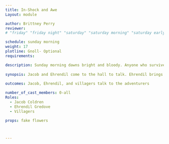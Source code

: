 ```yaml
---
title: In-Shock and Awe
Layout: module

author: Brittney Perry
reviewer: 
# "friday" "friday night" "saturday" "saturday morning" "saturday early afternoon" "saturday early evening" "saturday night" "reaction" "tavern setup" "townsfolk" "randoms"

schedule: sunday morning
weight: 17
plotline: Gnoll- Optional
requirements: 

description: Sunday morning dawns bright and bloody. Anyone who survived the night before is welcome into the gathering hall.
 
synopsis: Jacob and Ehrendil come to the hall to talk. Ehrendil brings flowers. The villagers who survived the night come in to thank everyone and talk. Jacob is distraught and  repentant about the outcome of the day. He blames himself for the deaths of Howard and Azuk. Howard's death hits him particularly hard, because Howard had warned him of this possible outcome if Jacob didn't stop underestimating the gnolls. Ehrendil is quiet and withdrawn. She jumps when spoken to, and stares off into the distance quite a bit.  
   
outcomes: Jacob, Ehrendil, and villagers talk to the adventurers

number_of_cast_members: 0-all
Roles: 
  - Jacob Coldren
  - Ehrendil Gredove
  - Villagers

props: fake flowers



---
```

